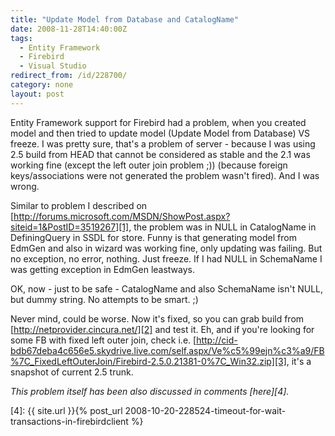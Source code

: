 ```yaml
---
title: "Update Model from Database and CatalogName"
date: 2008-11-28T14:40:00Z
tags:
  - Entity Framework
  - Firebird
  - Visual Studio
redirect_from: /id/228700/
category: none
layout: post
---
```

Entity Framework support for Firebird had a problem, when you created model and then tried to update model (Update Model from Database) VS freeze. I was pretty sure, that's a problem of server - because I was using 2.5 build from HEAD that cannot be considered as stable and the 2.1 was working fine (except the left outer join problem ;)) (because foreign keys/associations were not generated the problem wasn't fired). And I was wrong.

Similar to problem I described on [http://forums.microsoft.com/MSDN/ShowPost.aspx?siteid=1&PostID=3519267][1], the problem was in NULL in CatalogName in DefiningQuery in SSDL for store. Funny is that generating model from EdmGen and also in wizard was working fine, only updating was failing. But no exception, no error, nothing. Just freeze. If I had NULL in SchemaName I was getting exception in EdmGen leastways.

OK, now - just to be safe - CatalogName and also SchemaName isn't NULL, but dummy string. No attempts to be smart. ;)

Never mind, could be worse. Now it's fixed, so you can grab build from [http://netprovider.cincura.net/][2] and test it. Eh, and if you're looking for some FB with fixed left outer join, check i.e. [http://cid-bdb67deba4c656e5.skydrive.live.com/self.aspx/Ve%c5%99ejn%c3%a9/FB%7C_FixedLeftOuterJoin/Firebird-2.5.0.21381-0%7C_Win32.zip][3], it's a snapshot of current 2.5 trunk.

_This problem itself has been also discussed in comments [here][4]._

[1]: http://forums.microsoft.com/MSDN/ShowPost.aspx?siteid=1&PostID=3519267
[2]: http://netprovider.cincura.net/
[3]: http://cid-bdb67deba4c656e5.skydrive.live.com/self.aspx/Ve%c5%99ejn%c3%a9/FB%7C_FixedLeftOuterJoin/Firebird-2.5.0.21381-0%7C_Win32.zip
[4]: {{ site.url }}{% post_url 2008-10-20-228524-timeout-for-wait-transactions-in-firebirdclient %}
